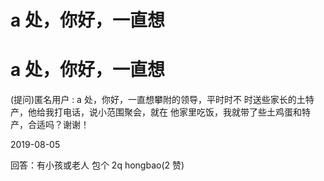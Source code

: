 # a 处，你好，一直想

# a 处，你好，一直想

(提问)匿名用户 : a 处，你好，一直想攀附的领导，平时时不 时送些家长的土特产，他给我打电话，说小范围聚会，就在 他家里吃饭，我就带了些土鸡蛋和特产，合适吗？谢谢！

2019-08-05

回答：有小孩或老人 包个 2q hongbao(2 赞)